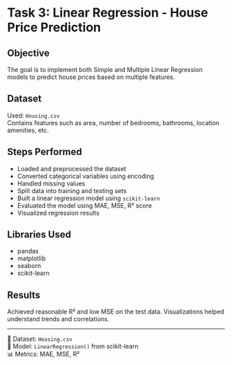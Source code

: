 # Task 3: Linear Regression - House Price Prediction

## Objective
The goal is to implement both Simple and Multiple Linear Regression models to predict house prices based on multiple features.

## Dataset
Used: `Housing.csv`  
Contains features such as area, number of bedrooms, bathrooms, location amenities, etc.

## Steps Performed
- Loaded and preprocessed the dataset
- Converted categorical variables using encoding
- Handled missing values
- Split data into training and testing sets
- Built a linear regression model using `scikit-learn`
- Evaluated the model using MAE, MSE, R² score
- Visualized regression results

## Libraries Used
- pandas
- matplotlib
- seaborn
- scikit-learn

## Results
Achieved reasonable R² and low MSE on the test data. Visualizations helped understand trends and correlations.

---

📁 Dataset: `Housing.csv`  
🧠 Model: `LinearRegression()` from scikit-learn  
📊 Metrics: MAE, MSE, R²  
